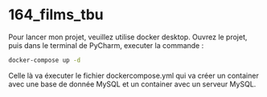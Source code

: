 # 164_films_tbu

Pour lancer mon projet, veuillez utilise docker desktop. Ouvrez le projet, puis dans le terminal de PyCharm, executer la commande :
```bash
docker-compose up -d
```
Celle là va éxecuter le fichier <span>dockercompose.yml</span> qui va créer un container avec une base de donnée MySQL et un container avec un serveur MySQL.